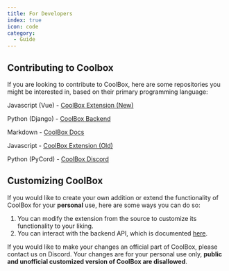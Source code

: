 ```yaml
---
title: For Developers
index: true
icon: code
category:
  - Guide
---
```


## Contributing to Coolbox
If you are looking to contribute to CoolBox, here are some repositories you
might be interested in, based on their primary programming language:

Javascript (Vue) - [CoolBox Extension (New)](https://github.com/T0RNATO/coolbox_extension_new)

Python (Django) - [CoolBox Backend](https://github.com/SleepyStew/coolbox_backend)

Markdown - [CoolBox Docs](https://github.com/sleepystew/coolbox_docs)

Javascript - [CoolBox Extension (Old)](https://github.com/T0RNATO/coolbox_extension)

Python (PyCord) - [CoolBox Discord](https://github.com/SleepyStew/coolbox_discord)

## Customizing CoolBox
If you would like to create your own addition or extend the functionality of CoolBox 
for your **personal** use, here are some ways you can do so:

1. You can modify the extension from the source to customize its functionality to your liking.
2. You can interact with the backend API, which is documented [here](https://github.com/SleepyStew/coolbox_backend/blob/master/README.md).

If you would like to make your changes an official part of CoolBox, please contact us on Discord.
Your changes are for your personal use only, **public and unofficial customized version of CoolBox are disallowed**.
